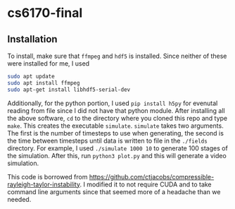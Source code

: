 # cs6170-final

## Installation
To install, make sure that `ffmpeg` and `hdf5` is installed. Since neither of these were installed for me, I used 
``` bash
sudo apt update
sudo apt install ffmpeg
sudo apt-get install libhdf5-serial-dev
```` 
Additionally, for the python portion, I used `pip install h5py` for evenutal reading from file since I did not have that python module. After installing all the above software, `cd` to the directory where you cloned this repo and type `make`. This creates the executable `simulate`. `simulate` takes two arguments. The first is the number of timesteps to use when generating, the second is the time between timesteps until data is written to file in the `./fields` directory. For example, I used `./simulate 1000 10` to generate 100 stages of the simulation. After this, run `python3 plot.py` and this will generate a video simulation. 

This code is borrowed from https://github.com/ctjacobs/compressible-rayleigh-taylor-instability. I modified it to not require CUDA and to take command line arguments since that seemed more of a headache than we needed. 
